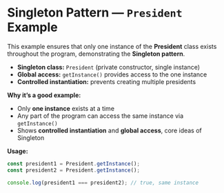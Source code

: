 # Singleton Pattern — `President` Example

This example ensures that only one instance of the **President** class exists throughout the program, demonstrating the **Singleton pattern**.

- **Singleton class:** `President` (private constructor, single instance)
- **Global access:** `getInstance()` provides access to the one instance
- **Controlled instantiation:** prevents creating multiple presidents

**Why it’s a good example:**
- Only **one instance** exists at a time
- Any part of the program can access the same instance via `getInstance()`
- Shows **controlled instantiation** and **global access**, core ideas of Singleton

**Usage:**
```js
const president1 = President.getInstance();
const president2 = President.getInstance();

console.log(president1 === president2); // true, same instance

